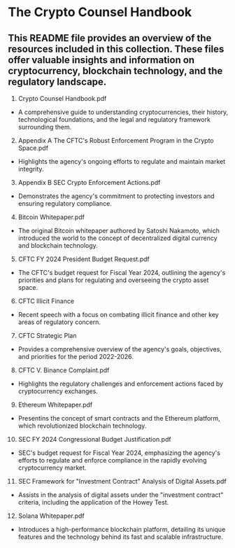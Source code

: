 # The Crypto Counsel Handbook

## This README file provides an overview of the resources included in this collection. These files offer valuable insights and information on cryptocurrency, blockchain technology, and the regulatory landscape.

1. Crypto Counsel Handbook.pdf
- A comprehensive guide to understanding cryptocurrencies, their history, technological foundations, and the legal and regulatory framework surrounding them.

2. Appendix A The CFTC's Robust Enforcement Program in the Crypto Space.pdf
- Highlights the agency's ongoing efforts to regulate and maintain market integrity.

3. Appendix B SEC Crypto Enforcement Actions.pdf
- Demonstrates the agency's commitment to protecting investors and ensuring regulatory compliance.

4. Bitcoin Whitepaper.pdf
- The original Bitcoin whitepaper authored by Satoshi Nakamoto, which introduced the world to the concept of decentralized digital currency and blockchain technology.

5. CFTC FY 2024 President Budget Request.pdf
- The CFTC's budget request for Fiscal Year 2024, outlining the agency's priorities and plans for regulating and overseeing the crypto asset space.

6. CFTC Illicit Finance
- Recent speech with a focus on combating illicit finance and other key areas of regulatory concern.

7. CFTC Strategic Plan
- Provides a comprehensive overview of the agency's goals, objectives, and priorities for the period 2022-2026.

8. CFTC V. Binance Complaint.pdf
- Highlights the regulatory challenges and enforcement actions faced by cryptocurrency exchanges.

9. Ethereum Whitepaper.pdf
- Presentins the concept of smart contracts and the Ethereum platform, which revolutionized blockchain technology.

10. SEC FY 2024 Congressional Budget Justification.pdf
- SEC's budget request for Fiscal Year 2024, emphasizing the agency's efforts to regulate and enforce compliance in the rapidly evolving cryptocurrency market.

11. SEC Framework for "Investment Contract" Analysis of Digital Assets.pdf
- Assists in the analysis of digital assets under the "investment contract" criteria, including the application of the Howey Test.

12. Solana Whitepaper.pdf
- Introduces a high-performance blockchain platform, detailing its unique features and the technology behind its fast and scalable infrastructure.
